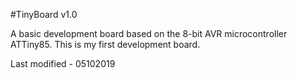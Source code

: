 #TinyBoard v1.0

A basic development board based on the 8-bit AVR microcontroller ATTiny85. This is my first development board.

Last modified - 05102019
